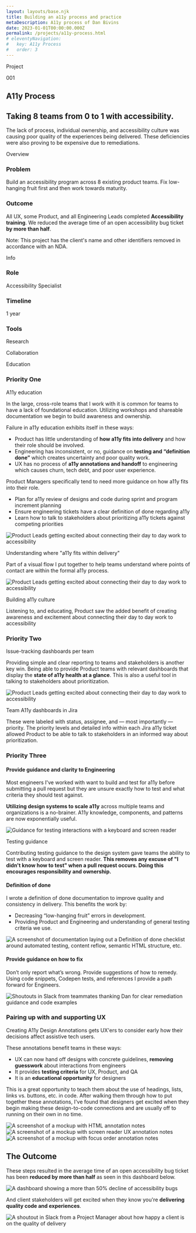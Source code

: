 ```yaml
---
layout: layouts/base.njk
title: Building an a11y process and practice
metaDescription: A11y process of Dan Bivins
date: 2023-01-01T00:00:00.000Z
permalink: /projects/a11y-process.html
# eleventyNavigation:
#   key: A11y Process
#   order: 3
---
```


<div class="case-study-content">
    <div class="case-study-content-inner">
        <div class="case-study-body">
            <div class="case-info">
                <div class="case-study-info left-info">
                    <div class="section-header-container about">
                        <div class="section-header">
                            <p>Project</p>
                            <p>001</p>
                        </div>
                    </div>
                    <h2 class="proj-name">A11y Process</h2>
                    <h2 class="proj-desc">Taking 8 teams from 0 to 1 with accessibility.</h2>   
                    <p>The lack of process, individual ownership, and accessibility culture was causing poor quality of the experiences being delivered. These deficiencies were also proving to be expensive due to remediations.</p> 
                    <div class="section-header-container about">
                        <div class="section-header">
                            <p>Overview</p>
                        </div>
                    </div>
                    <div class="case-study-problem">
                        <div>
                            <h3>Problem</h3>
                            <p class="process-main-text">Build an accessibility program across 8 existing product teams. Fix low-hanging fruit first and then work towards maturity.</p>
                        </div>
                    <div>
                        <h3>Outcome</h3>
                        <p class="process-main-text">All UX, some Product, and all Engineering Leads completed <strong>Accessibility training</strong>. We reduced the average time of an open accessibility bug ticket <strong>by more than half</strong>.</p>
                    </div>   
                </div>
                <p>Note: This project has the client's name and other identifiers removed in accordance with an NDA.</p>
            </div>
            <div class="case-study-info right-info">
                <div class="section-header-container about">
                    <div class="section-header">
                        <p>Info</p>
                    </div>
                </div>
                <div class="case-study-info-right-group">
                    <div>
                        <h3>Role</h3>
                        <p class="case-info-right-text">Accessibility Specialist</p>
                    </div>
                    <div>
                        <h3>Timeline</h3>
                        <p class="case-info-right-text">1 year</p>
                    </div>
                </div>
                <div>
                    <h3>Tools</h3>
                    <p class="case-info-right-text">Research</p>
                    <p class="case-info-right-text">Collaboration</p>
                    <p class="case-info-right-text">Education</p>
                </div>
            </div>
        </div>     
        <div class="">
            <div class="section-header-container about">
                <div class="section-header">
                    <h3>Priority One</h3> 
                </div>
            </div>
            <div class="bsc-2-grid">
                <p><span class="section-callout">A11y education</span></p>
                <p>In the large, cross-role teams that I work with it is common for teams to have a lack of foundational education. Utilizing workshops and shareable documentation we begin to build awareness and ownership.</p>
            </div>
            <p>Failure in a11y education exhibits itself in these ways:</p>
                <ul>
                    <li>Product has little understanding of <strong>how a11y fits into delivery</strong> and how their role should be involved. </li>
                    <li>Engineering has inconsistent, or no, guidance on <strong>testing and “definition done”</strong> which creates uncertainty and poor quality work.</li>
                    <li>UX has no process of <strong>a11y annotations and handoff</strong> to engineering which causes churn, tech debt, and poor user experience.</li>
                </ul>
            </div>
        </div>
        </div>
        <div class="full-width ">
            <div class="case-study-body">
                <div class="bsc-2-grid">
                    <p><span class="section-callout">Product Managers specifically tend to need more guidance on how a11y fits into their role.</span></p>
                    <ul>
                        <li>Plan for a11y review of designs and code during sprint and program increment planning</li>
                        <li>Ensure engineering tickets have a clear definition of done regarding a11y</li>
                        <li>Learn how to talk to stakeholders about prioritizing a11y tickets against competing priorities</li>
                    </ul>
                </div>
            </div>
            <div class="flex-thirds flex">
                <div class="col">
                    <img src="/static/img/prod-3.jpg" alt="Product Leads getting excited about connecting their day to day work to accessibility" class="img-center flex">
                </div>
                <div class="col">
                    <p class="project-heading">Understanding where "a11y fits within delivery"</p>
                    <p class="project-paragraph">Part of a visual flow I put together to help teams understand where points of contact are within the formal a11y process.</p>
                </div>
            </div>
            <div class="flex-thirds flex">
                <div class="col">
                    <img src="/static/img/prod-1.jpg" alt="Product Leads getting excited about connecting their day to day work to accessibility" class="img-center flex">
                </div>
                <div class="col">
                    <p class="project-heading">Building a11y culture</p>
                    <p class="project-paragraph">Listening to, and educating, Product saw the added benefit of creating awareness and excitement about connecting their day to day work to accessibility</p>
                </div>
            </div>
        </div>
        <div class="case-study-body">
            <div class="section-header-container about">
                <div class="section-header">
                    <h3>Priority Two</h3> 
                </div>
            </div>
            <div class="bsc-2-grid">
                <p><span class="section-callout">Issue-tracking dashboards per team</span></p>
                <p>Providing simple and clear reporting to teams and stakeholders is another key win. Being able to provide Product teams with relevant dashboards that display the <strong>state of a11y health at a glance</strong>. This is also a useful tool in talking to stakeholders about prioritization.</p>
            </div>
        </div>
        <div class="full-width light">
            <div class="flex-thirds flex">
                <div class="col">
                    <img src="/static/img/prod-2.jpg" alt="Product Leads getting excited about connecting their day to day work to accessibility" class="img-center flex">
                </div>
            <div class="col">
                <p class="project-heading">Team A11y dashboards in Jira</p>
                <p class="project-paragraph">These were labeled with status, assignee, and &mdash; most importantly &mdash; priority. The priority levels and detailed info within each Jira a11y ticket allowed Product to be able to talk to stakeholders in an informed way about prioritization.</p>
            </div>
        </div> 
        <div class="case-study-body">
            <div class="section-header-container about">
                <div class="section-header">
                    <h3>Priority Three</h3> 
                </div>
            </div>
            <h4><span class="section-callout">Provide guidance and clarity to Engineering</span></h4>
            <p>Most engineers I've worked with want to build and test for a11y before submitting a pull request but they are unsure exactly how to test and what criteria they should test against.</p>
            <p><strong>Utilizing design systems to scale a11y</strong> across multiple teams and organizations is a no-brainer. A11y knowledge, components, and patterns are now exponentially useful.</p>
        </div>
        <div class="full-width">
            <div class="flex-thirds flex">
                <div class="col">
                    <img class="img-center flex" src="/static/img/eng-2.jpg" alt="Guidance for testing interactions with a keyboard and screen reader">
                </div>
                <div class="col">
                    <p class="project-heading">Testing guidance</p>
                    <p class="project-paragraph">Contributing testing guidance to the design system gave teams the ability to test with a keyboard and screen reader. <strong>This removes any excuse of "I didn't know how to test" when a pull request occurs. Doing this encourages responsibility and ownership.</strong></p>
                </div>
            </div>
        </div>
        <div class="case-study-body">
            <h4><span class="section-callout">Definition of done<span></h4>
            <p>I wrote a definition of done documentation to improve quality and consistency in delivery. This benefits the work by:</p>
            <ul>
                <li>Decreasing “low-hanging fruit” errors in development.</li>
                <li>Providing Product and Engineering and understanding of general testing criteria we use.</li>
            </ul>
        </div>
        <div class="full-width light">
            <img class="img-center flex" src="/static/img/eng-3.jpg" alt="A screenshot of documentation laying out a Definition of done checklist around automated testing, content reflow, semantic HTML structure, etc.">
        </div>
        <div class="case-study-body">
            <h4><span class="section-callout">Provide guidance on how to fix<span></h4>
            <p>Don’t only report what’s wrong. Provide suggestions of how to remedy. Using code snippets, Codepen tests, and references I provide a path forward for Engineers. </p>
            <img class="img-center flex" src="/static/img/eng-4.jpg" alt="Shoutouts in Slack from teammates thanking Dan for clear remediation guidance and code examples">
        </div>
        <div class="case-study-body">
            <h3>Pairing up with and supporting UX</h3>
            <p>Creating A11y Design Annotations gets UX'ers to consider early how their decisions affect assistive tech users.</p>
            <p>These annotations benefit teams in these ways:</p>
            <ul>
                <li>UX can now hand off designs with concrete guidelines, <strong>removing guesswork</strong> about interactions from engineers
                <li>It provides <strong>testing criteria</strong> for UX, Product, and QA</li>
                <li>It is an <strong>educational opportunity</strong> for designers</li>
            </ul>
            <p>This is a great opportunity to teach them about the use of headings, lists, links vs. buttons, etc. in code. After walking them through how to put together these annotations, I've found that designers get excited when they begin making these design-to-code connections and are usually off to running on their own in no time. </p>
            <img class="" src="/static/img/ux-ann2a.png" alt="A screenshot of a mockup with HTML annotation notes">
            <img class="" src="/static/img/ux-ann2b.png" alt="A screenshot of a mockup with screen reader UX annotation notes">
            <img class="" src="/static/img/ux-ann2c.png" alt="A screenshot of a mockup with focus order annotation notes">
        </div>   
        <div class="full-width">
        <div class="case-study-body">
            <h2>The Outcome </h2>
            <p>These steps resulted in the average time of an open accessibility bug ticket has been <strong>reduced by more than half</strong> as seen in this dashboard below. </p>
            <img class="" src="/static/img/a11y-bugs-dashboard.jpg" alt="A dashboard showing a more than 50% decline of accessibility bugs">
            <br>
            <div class="proj-img-callout">
            <p>And client stakeholders will get excited when they know you're <strong>delivering quality code and experiences</strong>. </p>
            <img class="" src="/static/img/a11y-cin-sh.jpg" alt="A shoutout in Slack from a Project Manager about how happy a client is on the quality of delivery">
            </div>
        </div>
</div>
</div>




